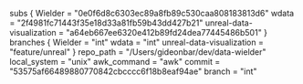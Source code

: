 subs {
  Wielder = "0e0f6d8c6303ec89a8fb89c530caa808183813d6"
  wdata = "2f4981fc71443f35e18d33a81fb59b43dd427b21"
  unreal-data-visualization = "a64eb667ee6320e412b89fd24dea77445486b501"
}
branches {
  Wielder = "int"
  wdata = "int"
  unreal-data-visualization = "feature/unreal"
}
repo_path = "/Users/gideonbar/dev/data-wielder"
local_system = "unix"
awk_command = "awk"
commit = "53575af66489880770842cbcccc6f18b8eaf94ae"
branch = "int"